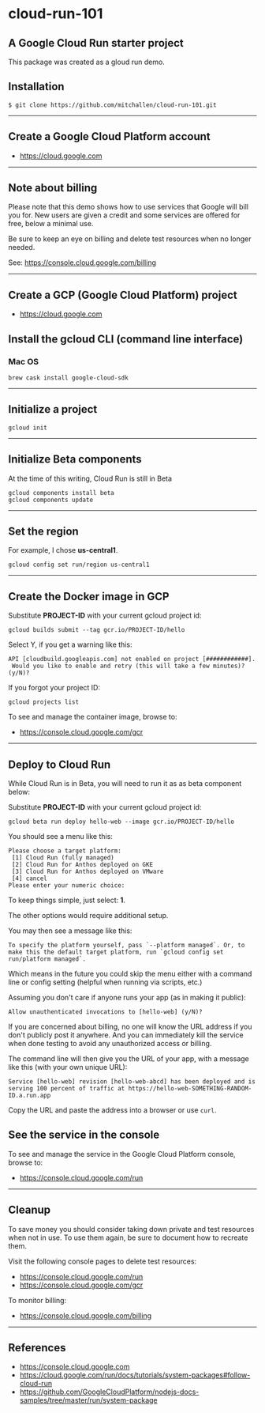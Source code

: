cloud-run-101
==
A Google Cloud Run starter project
--

This package was created as a gloud run demo.

## Installation

    $ git clone https://github.com/mitchallen/cloud-run-101.git
  
* * *

## Create a Google Cloud Platform account

* https://cloud.google.com

* * *

## Note about billing

Please note that this demo shows how to use services that Google will bill you for.  New users are given a credit and some services are offered for free, below a minimal use.

Be sure to keep an eye on billing and delete test resources when no longer needed.

See: https://console.cloud.google.com/billing

* * *

## Create a GCP (Google Cloud Platform) project

* https://cloud.google.com

## Install the gcloud CLI (command line interface)

### Mac OS

```
brew cask install google-cloud-sdk
```

* * *

## Initialize a project

```
gcloud init
```

* * *

## Initialize Beta components

At the time of this writing, Cloud Run is still in Beta

```
gcloud components install beta
gcloud components update
```

* * *

## Set the region

For example, I chose __us-central1__.

```
gcloud config set run/region us-central1
```

* * *

## Create the Docker image in GCP

Substitute __PROJECT-ID__ with your current gcloud project id:

```
gcloud builds submit --tag gcr.io/PROJECT-ID/hello
```

Select Y, if you get a warning like this:

```
API [cloudbuild.googleapis.com] not enabled on project [############].
 Would you like to enable and retry (this will take a few minutes)? 
(y/N)?
```

If you forgot your project ID:

```
gcloud projects list
```

To see and manage the container image, browse to:

* https://console.cloud.google.com/gcr

* * *

## Deploy to Cloud Run

While Cloud Run is in Beta, you will need to run it as as beta component below:

Substitute __PROJECT-ID__ with your current gcloud project id:

```
gcloud beta run deploy hello-web --image gcr.io/PROJECT-ID/hello
```

You should see a menu like this:

```
Please choose a target platform:
 [1] Cloud Run (fully managed)
 [2] Cloud Run for Anthos deployed on GKE
 [3] Cloud Run for Anthos deployed on VMware
 [4] cancel
Please enter your numeric choice:
```

To keep things simple, just select: __1__.

The other options would require additional setup.

You may then see a message like this:

```
To specify the platform yourself, pass `--platform managed`. Or, to make this the default target platform, run `gcloud config set run/platform managed`.
```

Which means in the future you could skip the menu either with a command line or config setting (helpful when running via scripts, etc.)

Assuming you don't care if anyone runs your app (as in making it public):

```
Allow unauthenticated invocations to [hello-web] (y/N)?
```

If you are concerned about billing, no one will know the URL address if you don't publicly post it anywhere.  And you can immediately kill the service when done testing to avoid any unauthorized access or billing.

The command line will then give you the URL of your app, with a message like this (with your own unique URL):

```
Service [hello-web] revision [hello-web-abcd] has been deployed and is serving 100 percent of traffic at https://hello-web-SOMETHING-RANDOM-ID.a.run.app
```

Copy the URL and paste the address into a browser or use `curl`.

## See the service in the console

To see and manage the service in the Google Cloud Platform console, browse to:

* https://console.cloud.google.com/run

* * *

## Cleanup

To save money you should consider taking down private and test resources when not in use.  To use them again, be sure to document how to recreate them.

Visit the following console pages to delete test resources:

* https://console.cloud.google.com/run
* https://console.cloud.google.com/gcr

To monitor billing:

* https://console.cloud.google.com/billing

* * * 

## References

* https://console.cloud.google.com
* https://cloud.google.com/run/docs/tutorials/system-packages#follow-cloud-run
* https://github.com/GoogleCloudPlatform/nodejs-docs-samples/tree/master/run/system-package
